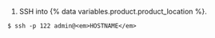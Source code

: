 1. SSH into {% data variables.product.product_location %}.
```shell
$ ssh -p 122 admin@<em>HOSTNAME</em>
```
